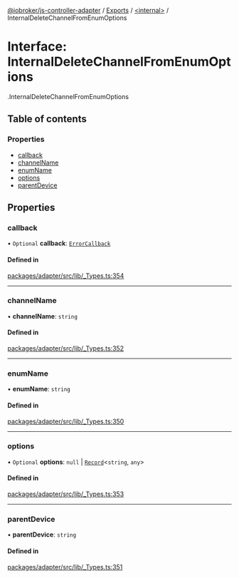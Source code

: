 [@iobroker/js-controller-adapter](../README.md) / [Exports](../modules.md) / [<internal\>](../modules/internal_.md) / InternalDeleteChannelFromEnumOptions

# Interface: InternalDeleteChannelFromEnumOptions

[<internal>](../modules/internal_.md).InternalDeleteChannelFromEnumOptions

## Table of contents

### Properties

- [callback](internal_.InternalDeleteChannelFromEnumOptions.md#callback)
- [channelName](internal_.InternalDeleteChannelFromEnumOptions.md#channelname)
- [enumName](internal_.InternalDeleteChannelFromEnumOptions.md#enumname)
- [options](internal_.InternalDeleteChannelFromEnumOptions.md#options)
- [parentDevice](internal_.InternalDeleteChannelFromEnumOptions.md#parentdevice)

## Properties

### callback

• `Optional` **callback**: [`ErrorCallback`](../modules/internal_.md#errorcallback)

#### Defined in

[packages/adapter/src/lib/_Types.ts:354](https://github.com/ioBroker/ioBroker.js-controller/blob/5767b399/packages/adapter/src/lib/_Types.ts#L354)

___

### channelName

• **channelName**: `string`

#### Defined in

[packages/adapter/src/lib/_Types.ts:352](https://github.com/ioBroker/ioBroker.js-controller/blob/5767b399/packages/adapter/src/lib/_Types.ts#L352)

___

### enumName

• **enumName**: `string`

#### Defined in

[packages/adapter/src/lib/_Types.ts:350](https://github.com/ioBroker/ioBroker.js-controller/blob/5767b399/packages/adapter/src/lib/_Types.ts#L350)

___

### options

• `Optional` **options**: ``null`` \| [`Record`](../modules/internal_.md#record)<`string`, `any`\>

#### Defined in

[packages/adapter/src/lib/_Types.ts:353](https://github.com/ioBroker/ioBroker.js-controller/blob/5767b399/packages/adapter/src/lib/_Types.ts#L353)

___

### parentDevice

• **parentDevice**: `string`

#### Defined in

[packages/adapter/src/lib/_Types.ts:351](https://github.com/ioBroker/ioBroker.js-controller/blob/5767b399/packages/adapter/src/lib/_Types.ts#L351)
